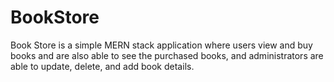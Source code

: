 # BookStore
Book Store is a simple MERN stack application where users view and buy books and are also able to see the purchased books, and administrators are able to update, delete, and add book details.
